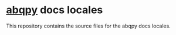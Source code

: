 # [abqpy](https://github.com/haiiliin/abqpy) docs locales

This repository contains the source files for the abqpy docs locales.
